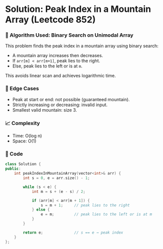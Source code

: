 # Solution: Peak Index in a Mountain Array (Leetcode 852)

### 🧠 Algorithm Used: Binary Search on Unimodal Array

This problem finds the peak index in a mountain array using binary search:

- A mountain array increases then decreases.
- If `arr[m] < arr[m+1]`, peak lies to the right.
- Else, peak lies to the left or is at `m`.

This avoids linear scan and achieves logarithmic time.

### 🧪 Edge Cases

- Peak at start or end: not possible (guaranteed mountain).
- Strictly increasing or decreasing: invalid input.
- Smallest valid mountain: size 3.

### 📈 Complexity

- Time: O(log n)
- Space: O(1)

### 🧾 Code

```cpp
class Solution {
public:
    int peakIndexInMountainArray(vector<int>& arr) {
        int s = 0, e = arr.size() - 1;

        while (s < e) {
            int m = s + (e - s) / 2;

            if (arr[m] < arr[m + 1]) {
                s = m + 1;     // peak lies to the right
            } else {
                e = m;         // peak lies to the left or is at m
            }
        }

        return e;              // s == e → peak index
    }
};
```

